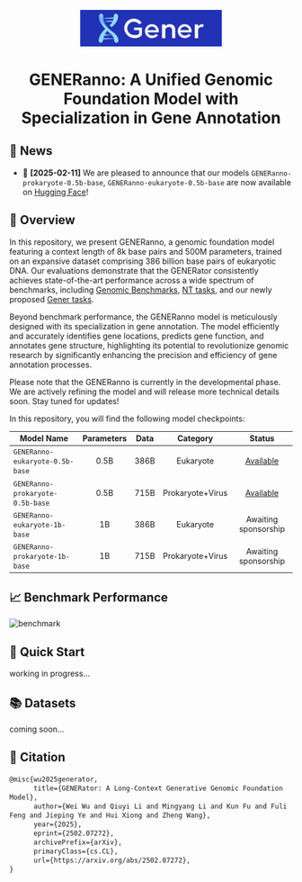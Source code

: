 <p align="center">
  <picture>
    <img alt="Gener" src="figures/logo.jpg" width=50%>
  </picture>
</p>

<h1 align="center">GENERanno: A Unified Genomic Foundation Model with Specialization in Gene Annotation</h1>

## 📰 News
* 🤗 **[2025-02-11]** We are pleased to announce that our models `GENERanno-prokaryote-0.5b-base`, `GENERanno-eukaryote-0.5b-base` are now available on [Hugging Face](https://huggingface.co/GenerTeam/)!

## 🔭 Overview

In this repository, we present GENERanno, a genomic foundation model featuring a context length of 8k base pairs and 500M parameters, trained on an expansive dataset comprising 386 billion base pairs of eukaryotic DNA. Our evaluations demonstrate that the GENERator consistently achieves state-of-the-art performance across a wide spectrum of benchmarks, including [Genomic Benchmarks](https://huggingface.co/datasets/katielink/genomic-benchmarks/tree/main), [NT tasks](https://huggingface.co/datasets/InstaDeepAI/nucleotide_transformer_downstream_tasks_revised), and our newly proposed [Gener tasks](https://huggingface.co/GenerTeam). 

Beyond benchmark performance, the GENERanno model is meticulously designed with its specialization in gene annotation. The model efficiently and accurately identifies gene locations, predicts gene function, and annotates gene structure, highlighting its potential to revolutionize genomic research by significantly enhancing the precision and efficiency of gene annotation processes.

Please note that the GENERanno is currently in the developmental phase. We are actively refining the model and will release more technical details soon. Stay tuned for updates!

In this repository, you will find the following model checkpoints:

| Model Name                       | Parameters | Data | Category | Status |
|----------------------------------|:----------:|:----------:|:----------:|:----------:|
| `GENERanno-eukaryote-0.5b-base`  |    0.5B    | 386B | Eukaryote                   | [Available](https://huggingface.co/GenerTeam) |
| `GENERanno-prokaryote-0.5b-base` |    0.5B    | 715B | Prokaryote+Virus            | [Available](https://huggingface.co/GenerTeam) |
| `GENERanno-eukaryote-1b-base`    |     1B     | 386B | Eukaryote                   | Awaiting sponsorship |
| `GENERanno-prokaryote-1b-base`   |     1B     | 715B | Prokaryote+Virus            | Awaiting sponsorship |

## 📈 Benchmark Performance
![benchmark](figures/benchmarks.png)

## 🎯 Quick Start
working in progress...

## 📚 Datasets
coming soon...

## 📜 Citation
```
@misc{wu2025generator,
      title={GENERator: A Long-Context Generative Genomic Foundation Model}, 
      author={Wei Wu and Qiuyi Li and Mingyang Li and Kun Fu and Fuli Feng and Jieping Ye and Hui Xiong and Zheng Wang},
      year={2025},
      eprint={2502.07272},
      archivePrefix={arXiv},
      primaryClass={cs.CL},
      url={https://arxiv.org/abs/2502.07272}, 
}
```
